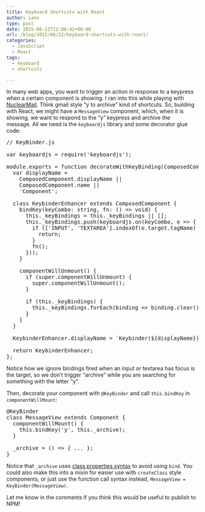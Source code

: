 ```yaml
---
title: Keyboard Shortcuts with React
author: iano
type: post
date: 2015-06-22T12:00:42+00:00
url: /blog/2015/06/22/keyboard-shortcuts-with-react/
categories:
  - JavaScript
  - React
tags:
  - keyboard
  - shortcuts

---
```

In many web apps, you want to trigger an action in response to a keypress when a certain component is showing. I ran into this while playing with [NuclearMail][1]. Think gmail style &#8220;y to archive&#8221; kind of shortcuts. So, building with React, we might have a `MessageView` component, which, when it is showing, we want to respond to the &#8220;y&#8221; keypress and archive the message. All we need is the `keyboardjs` library and some decorator glue code:

<pre class="brush: jscript; title: ; notranslate" title="">// KeyBinder.js

var keyboardjs = require('keyboardjs');

module.exports = function decorateWithKeyBinding(ComposedComponent) {
  var displayName =
    ComposedComponent.displayName ||
    ComposedComponent.name ||
    'Component';

  class KeybinderEnhancer extends ComposedComponent {
    bindKey(keyCombo: string, fn: () =&gt; void) {
      this._keyBindings = this._keyBindings || [];
      this._keyBindings.push(keyboardjs.on(keyCombo, e =&gt; {
        if (['INPUT', 'TEXTAREA'].indexOf(e.target.tagName) &gt;= 0) {
          return;
        }
        fn();
      }));
    }

    componentWillUnmount() {
      if (super.componentWillUnmount) {
        super.componentWillUnmount();
      }

      if (this._keyBindings) {
        this._keyBindings.forEach(binding =&gt; binding.clear());
      }
    }
  }

  KeybinderEnhancer.displayName = `Keybinder(${displayName})`;

  return KeybinderEnhancer;
};
</pre>

Notice how we ignore bindings fired when an input or textarea has focus is the target, so we don&#8217;t trigger &#8220;archive&#8221; while you are searching for something with the letter &#8220;y&#8221;.

Then, decorate your component with `@KeyBinder` and call `this.bindKey` in `componentWillMount`:

<pre class="brush: jscript; title: ; notranslate" title="">@KeyBinder
class MessageView extends Component {
  componentWillMount() {
    this.bindKey('y', this._archive);
  }

  _archive = () =&gt; { ... };
}
</pre>

Notice that `_archive` uses [class properties syntax][2] to avoid using `bind`. You could also make this into a mixin for easier use with `createClass` style components, or just use the function call syntax instead, `MessageView = KeyBinder(MessageView)`.

Let me know in the comments if you think this would be useful to publish to NPM!

 [1]: https://github.com/ianobermiller/nuclearmail
 [2]: https://gist.github.com/jeffmo/054df782c05639da2adb